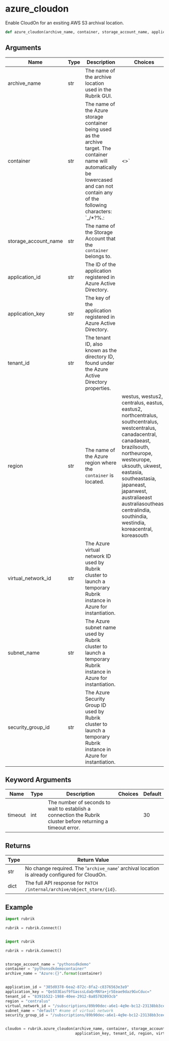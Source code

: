 # azure_cloudon

Enable CloudOn for an exsiting AWS S3 archival location.
```py
def azure_cloudon(archive_name, container, storage_account_name, application_id, application_key, tenant_id, region, virtual_network_id, subnet_name, security_group_id, timeout=30)
```

## Arguments
| Name        | Type | Description                                                                 | Choices |
|-------------|------|-----------------------------------------------------------------------------|---------|
| archive_name  | str  | The name of the archive location used in the Rubrik GUI. |         |
| container  | str  | The name of the Azure storage container being used as the archive target. The container name will automatically be lowercased and can not contain any of the following characters: `_\/*?%.:|<>` |         |
| storage_account_name  | str  | The name of the Storage Account that the `container` belongs to. |         |
| application_id  | str  | The ID of the application registered in Azure Active Directory. |         |
| application_key  | str  | The key of the application registered in Azure Active Directory. |         |
| tenant_id  | str  | The tenant ID, also known as the directory ID, found under the Azure Active Directory properties. |         |
| region  | str  | The name of the Azure region where the `container` is located.  |    westus, westus2, centralus, eastus, eastus2, northcentralus, southcentralus, westcentralus, canadacentral, canadaeast, brazilsouth, northeurope, westeurope, uksouth, ukwest, eastasia, southeastasia, japaneast, japanwest, australiaeast australiasoutheast, centralindia, southindia, westindia, koreacentral, koreasouth     |
| virtual_network_id  | str  | The Azure virtual network ID used by Rubrik cluster to launch a temporary Rubrik instance in Azure for instantiation. |         |
| subnet_name  | str  | The Azure subnet name used by Rubrik cluster to launch a temporary Rubrik instance in Azure for instantiation. |         |
| security_group_id  | str  | The Azure Security Group ID used by Rubrik cluster to launch a temporary Rubrik instance in Azure for instantiation. |         |
## Keyword Arguments
| Name        | Type | Description                                                                 | Choices | Default |
|-------------|------|-----------------------------------------------------------------------------|---------|---------|
| timeout  | int  | The number of seconds to wait to establish a connection the Rubrik cluster before returning a timeout error.  |         |    30     |

## Returns
| Type | Return Value                                                                                   |
|------|-----------------------------------------------------------------------------------------------|
| str  | No change required. The '`archive_name`' archival location is already configured for CloudOn. |
| dict  | The full API response for `PATCH /internal/archive/object_store/{id}`. |
## Example
```py
import rubrik

rubrik = rubrik.Connect()


import rubrik

rubrik = rubrik.Connect()


storage_account_name = "pythonsdkdemo"
container = "pythonsdkdemocontainer"
archive_name = "Azure:{}".format(container)


application_id = "385d0378-6ea2-872c-8fa2-c8376563e3a9"
application_key = "QeSO3Easf9fGasssLdaQrRNYa+jr5Eeae9daz9GvCduc="
tenant_id = "8391b522-1988-40ee-2912-8a85782093cb"
region = "centralus"
virtual_network_id = "/subscriptions/89b90dec-a6e1-4q9e-bc12-23138bb3cee4/resourceGroups/PythonSDK/providers/Microsoft.Network/virtualNetworks/pythonsdk"
subnet_name = "default" #name of virtual network
security_group_id = "/subscriptions/89b90dec-a6e1-4q9e-bc12-23138bb3cee4/resourceGroups/PythonSDK/providers/Microsoft.Network/networkSecurityGroups/pythonsdk"


cloudon = rubrik.azure_cloudon(archive_name, container, storage_account_name, application_id,
                               application_key, tenant_id, region, virtual_network_id, subnet_name, security_group_id)
```